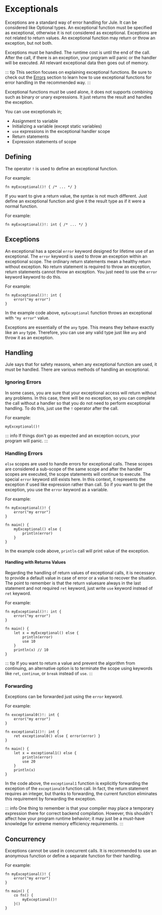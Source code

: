 # Exceptionals

Exceptions are a standard way of error handling for Jule. It can be considered like Optional types. An exceptional function must be specified as exceptional, otherwise it is not considered as exceptional. Exceptions are not related to return values. An exceptional function may return or throw an exception, but not both.

Exceptions must be handled. The runtime cost is until the end of the call. After the call, if there is an exception, your program will panic or the handler will be executed. All relevant exceptional data then goes out of memory.

::: tip
This section focuses on explaining exceptional functions. Be sure to check out the [Errors](/error-handling/errors) section to learn how to use exceptional functions for error handling in the recommended way.
:::

Exceptional functions must be used alone, it does not supports combining such as binary or unary expressions. It just returns the result and handles the exception.

You can use exceptionals in;
- Assignment to variable
- Initializing a variable (except static variables)
- `use` expressions in the exceptional handler scope
- Return statements
- Expression statements of scope

## Defining

The operator `!` is used to define an exceptional function.

For example:
```jule
fn myExceptional()! { /* ... */ }
```

If you want to give a return value, the syntax is not much different. Just define an exceptional function and give it the result type as if it were a normal function.

For example:
```jule
fn myExceptional()!: int { /* ... */ }
```

## Exceptions

An exceptional has a special `error` keyword designed for lifetime use of an exceptional. The `error` keyword is used to throw an exception within an exceptional scope. The ordinary return statements mean a healthy return without exception. No return statement is required to throw an exception, return statements cannot throw an exception. You just need to use the `error` keyword keyword to do this.

For example:
```jule
fn myExceptional()!: int {
    error("my error")
}
```
In the example code above, `myExceptional` function throws an exceptional with `"my error"` value.

Exceptions are essentially of the `any` type. This means they behave exactly like an `any` type. Therefore, you can use any valid type just like `any` and throw it as an exception.

## Handling

Jule says that for safety reasons, when any exceptional function are used, it must be handled. There are various methods of handling an exceptional.

### Ignoring Errors

In some cases, you are sure that your exceptional access will return without any problems. In this case, there will be no exception, so you can complete the call without a handler so that you do not need to perform exceptional handling. To do this, just use the `!` operator after the call.

For example:
```jule
myExceptional()!
```

::: info
If things don't go as expected and an exception occurs, your program will panic.
:::

### Handling Errors

`else` scopes are used to handle errors for exceptional calls. These scopes are considered a sub-scope of the same scope and after the handler scopes are executed, the scope statements will continue to execute. The special `error` keyword still exists here. In this context, it represents the exception if used like expression rather than call. So if you want to get the exception, you use the `error` keyword as a variable.

For example:
```jule
fn myExceptional()! {
	error("my error")
}

fn main() {
	myExceptional() else {
		println(error)
	}
}
```
In the example code above, `println` call will print value of the exception.

#### Handling with Returns Values

Regarding the handling of return values of exceptional calls, it is necessary to provide a default value in case of error or a value to recover the situation. The point to remember is that the return values ​​are always in the last statement and not required `ret` keyword, just write `use` keyword instead of `ret` keyword.

For example:
```jule
fn myExceptional()!: int {
    error("my error")
}

fn main() {
    let x = myExceptional() else {
        println(error)
        use 10
    }
    println(x) // 10
}
```

::: tip
If you want to return a value and prevent the algorithm from continuing, an alternative option is to terminate the scope using keywords like `ret`, `continue`, or `break` instead of `use`.
:::

### Forwarding

Exceptions can be forwarded just using the `error` keyword.

For example:
```jule
fn exceptional0()!: int {
	error("my error")
}

fn exceptional1()!: int {
	ret exceptional0() else { error(error) }
}

fn main() {
	let x = exceptional1() else {
		println(error)
		use 20
	}
	println(x)
}
```

In the code above, the `exceptional1` function is explicitly forwarding the exception of the `exceptional0` function call. In fact, the return statement requires an integer, but thanks to forwarding, the current function eliminates this requirement by forwarding the exception.

::: info
One thing to remember is that your compiler may place a temporary expression there for correct backend compilation. However, this shouldn't affect how your program runtime behavior; it may just be a must-have knowledge for extreme memory efficiency requirements.
:::

## Concurrency

Exceptions cannot be used in concurrent calls. It is recommended to use an anonymous function or define a separate function for their handling.

For example:

```jule
fn myExceptional()! {
    error("my error")
}

fn main() {
    co fn() {
        myExceptional()!
    }()
}
```
